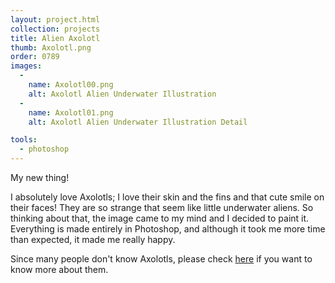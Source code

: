 ```yaml
---
layout: project.html
collection: projects
title: Alien Axolotl
thumb: Axolotl.png
order: 0789
images:
  -
    name: Axolotl00.png
    alt: Axolotl Alien Underwater Illustration
  -
    name: Axolotl01.png
    alt: Axolotl Alien Underwater Illustration Detail

tools:
  - photoshop
---
```


My new thing!

I absolutely love Axolotls; I love their skin and the fins and that cute smile on their faces! They are so strange that seem like little underwater aliens. So thinking about that, the image came to my mind and I decided to paint it. Everything is made entirely in Photoshop, and although it took me more time than expected, it made me really happy.

Since many people don't know Axolotls, please check [here](https://es.wikipedia.org/wiki/Ambystoma_mexicanum) if you want to know more about them.
